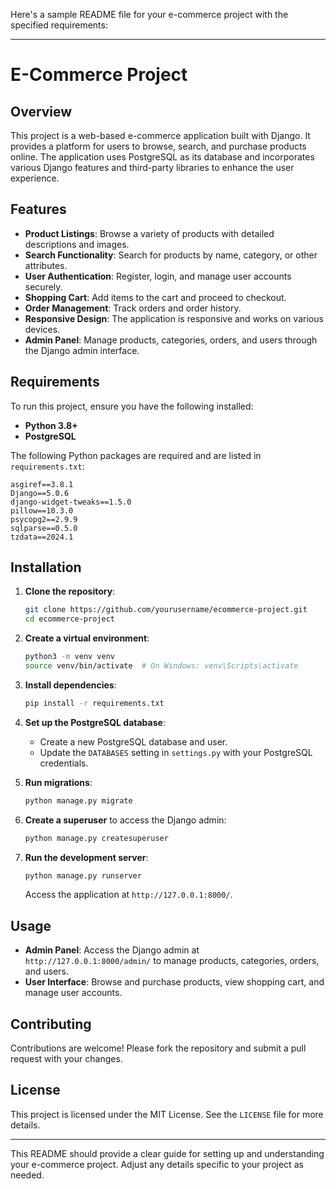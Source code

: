 Here's a sample README file for your e-commerce project with the specified requirements:

---

# E-Commerce Project

## Overview

This project is a web-based e-commerce application built with Django. It provides a platform for users to browse, search, and purchase products online. The application uses PostgreSQL as its database and incorporates various Django features and third-party libraries to enhance the user experience.

## Features

- **Product Listings**: Browse a variety of products with detailed descriptions and images.
- **Search Functionality**: Search for products by name, category, or other attributes.
- **User Authentication**: Register, login, and manage user accounts securely.
- **Shopping Cart**: Add items to the cart and proceed to checkout.
- **Order Management**: Track orders and order history.
- **Responsive Design**: The application is responsive and works on various devices.
- **Admin Panel**: Manage products, categories, orders, and users through the Django admin interface.

## Requirements

To run this project, ensure you have the following installed:

- **Python 3.8+**
- **PostgreSQL**

The following Python packages are required and are listed in `requirements.txt`:

```
asgiref==3.8.1
Django==5.0.6
django-widget-tweaks==1.5.0
pillow==10.3.0
psycopg2==2.9.9
sqlparse==0.5.0
tzdata==2024.1
```

## Installation

1. **Clone the repository**:

   ```bash
   git clone https://github.com/yourusername/ecommerce-project.git
   cd ecommerce-project
   ```

2. **Create a virtual environment**:

   ```bash
   python3 -m venv venv
   source venv/bin/activate  # On Windows: venv\Scripts\activate
   ```

3. **Install dependencies**:

   ```bash
   pip install -r requirements.txt
   ```

4. **Set up the PostgreSQL database**:

   - Create a new PostgreSQL database and user.
   - Update the `DATABASES` setting in `settings.py` with your PostgreSQL credentials.

5. **Run migrations**:

   ```bash
   python manage.py migrate
   ```

6. **Create a superuser** to access the Django admin:

   ```bash
   python manage.py createsuperuser
   ```

7. **Run the development server**:

   ```bash
   python manage.py runserver
   ```

   Access the application at `http://127.0.0.1:8000/`.

## Usage

- **Admin Panel**: Access the Django admin at `http://127.0.0.1:8000/admin/` to manage products, categories, orders, and users.
- **User Interface**: Browse and purchase products, view shopping cart, and manage user accounts.

## Contributing

Contributions are welcome! Please fork the repository and submit a pull request with your changes.

## License

This project is licensed under the MIT License. See the `LICENSE` file for more details.

---

This README should provide a clear guide for setting up and understanding your e-commerce project. Adjust any details specific to your project as needed.
